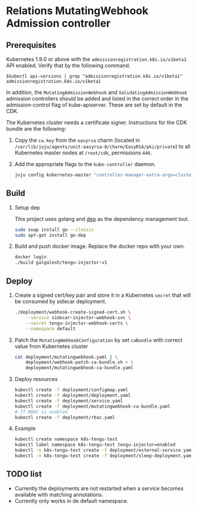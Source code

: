# Relations MutatingWebhook Admission controller

## Prerequisites

Kubernetes 1.9.0 or above with the `admissionregistration.k8s.io/v1beta1` API enabled. Verify that by the following command.

```console
$kubectl api-versions | grep "admissionregistration.k8s.io/v1beta1"
admissionregistration.k8s.io/v1beta1
```

In addition, the `MutatingAdmissionWebhook` and `ValidatingAdmissionWebhook` admission controllers should be added and listed in the correct order in the admission-control flag of kube-apiserver. These are set by default in the CDK.

The Kubernetes cluster needs a certificate signer. Instructions for the CDK bundle are the following:

1. Copy the `ca.key` from the `easyrsa` charm (located in `/var/lib/juju/agents/unit-easyrsa-0/charm/EasyRSA/pki/private`) to all Kubernetes master nodes at `/root/cdk`, permissions `440`.
2. Add the appropriate flags to the `kube-controller` daemon.

   ```bash
   juju config kubernetes-master "controller-manager-extra-args=cluster-signing-cert-file=/root/cdk/ca.crt cluster-signing-key-file=/root/cdk/ca.key"
   ```

## Build

1. Setup dep

   This project uses golang and [dep](https://github.com/golang/dep) as the dependency management tool.

   ```bash
   sudo snap install go --classic
   sudo apt-get install go-dep
   ```

2. Build and push docker image. Replace the docker repo with your own.

   ```bash
   docker login
   ./build galgalesh/tengu-injector:v1
   ```

## Deploy

1. Create a signed cert/key pair and store it in a Kubernetes `secret` that will be consumed by sidecar deployment.

   ```bash
   ./deployment/webhook-create-signed-cert.sh \
       --service sidecar-injector-webhook-svc \
       --secret tengu-injector-webhook-certs \
       --namespace default
   ```

2. Patch the `MutatingWebhookConfiguration` by set `caBundle` with correct value from Kubernetes cluster

   ```bash
   cat deployment/mutatingwebhook.yaml | \
       deployment/webhook-patch-ca-bundle.sh > \
       deployment/mutatingwebhook-ca-bundle.yaml
   ```

3. Deploy resources

   ```bash
   kubectl create -f deployment/configmap.yaml
   kubectl create -f deployment/deployment.yaml
   kubectl create -f deployment/service.yaml
   kubectl create -f deployment/mutatingwebhook-ca-bundle.yaml
   # If RBAC is enabled
   kubectl create -f deployment/rbac.yaml
   ```

4. Example

   ```bash
   kubectl create namespace k8s-tengu-test
   kubectl label namespace k8s-tengu-test tengu-injector=enabled
   kubectl -n k8s-tengu-test create -f deployment/external-service.yaml
   kubectl -n k8s-tengu-test create -f deployment/sleep-deployment.yaml
   ```

## TODO list

- Currently the deployments are not restarted when a service becomes available with matching annotations.
- Currently only works in de default namespace.

